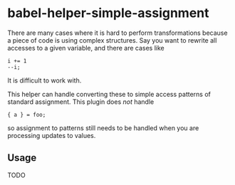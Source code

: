 # babel-helper-simple-assignment

There are many cases where it is hard to perform transformations because a
piece of code is using complex structures. Say you want to rewrite all accesses
to a given variable, and there are cases like

```
i += 1
--i;
```

It is difficult to work with.

This helper can handle converting these to simple access patterns of standard
assignment. This plugin does _not_ handle

```
{ a } = foo;
```

so assignment to patterns still needs to be handled when you are processing
updates to values.

## Usage

TODO
